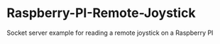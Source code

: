# Raspberry-PI-Remote-Joystick
Socket server example for reading a remote joystick on a Raspberry PI

